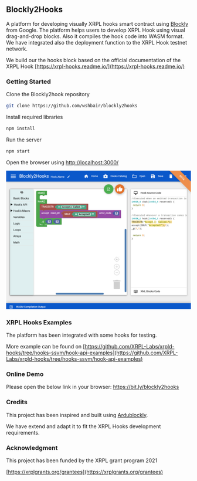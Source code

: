 ## Blockly2Hooks
A platform for developing visually XRPL hooks smart contract using [Blockly][2] from Google. 
The platform helps users to develop XRPL Hook using visual drag-and-drop blocks. Also it compiles the hook code into WASM format.
We have integrated also the deployment function to the XRPL Hook testnet network.

We build our the hooks block based on the official documentation of the XRPL Hook [https://xrpl-hooks.readme.io/](https://xrpl-hooks.readme.io/)

### Getting Started 

Clone the Blockly2hook repository 

```bash
git clone https://github.com/wshbair/blockly2hooks
```

Install required libraries
```bash
npm install
```

Run the server
```bash
npm start
```

Open the browser using [http://localhost:3000/](http://localhost:3000/)

![Blockly2Hook]( blockly2hook_shot.png)

### XRPL Hooks Examples
The platform has been integrated with some hooks for testing. 

More example can be found on [https://github.com/XRPL-Labs/xrpld-hooks/tree/hooks-ssvm/hook-api-examples](https://github.com/XRPL-Labs/xrpld-hooks/tree/hooks-ssvm/hook-api-examples)

### Online Demo
Please open the below link in your browser:
https://bit.ly/blockly2hooks

### Credits
This project has been inspired and built using [Ardublockly][1]. 

We have extend and adapt it to fit the XRPL Hooks development requirements. 

### Acknowledgment 
This project has been funded by the XRPL grant program 2021 

[https://xrplgrants.org/grantees](https://xrplgrants.org/grantees)


[1]: https://github.com/carlosperate/ardublockly
[2]: https://developers.google.com/blockly 
 

